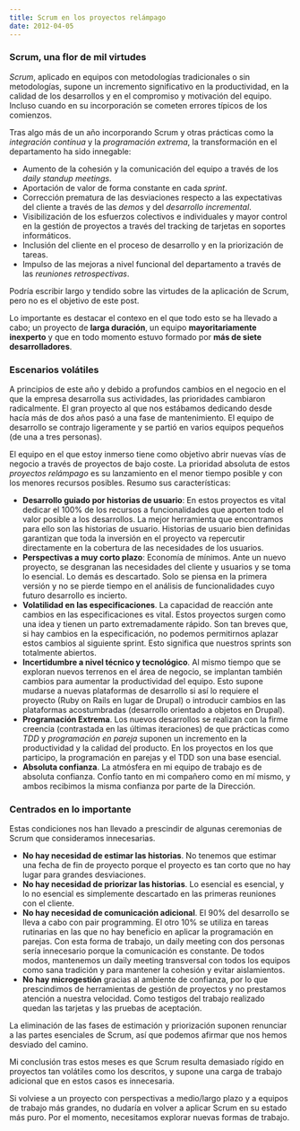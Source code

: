 ```yaml
---
title: Scrum en los proyectos relámpago
date: 2012-04-05
---
```


### Scrum, una flor de mil virtudes

_Scrum_, aplicado en equipos con metodologías tradicionales o sin
metodologías, supone un incremento significativo en la productividad, en la
calidad de los desarrollos y en el compromiso y motivación del equipo. Incluso
cuando en su incorporación se cometen errores típicos de los comienzos.

Tras algo más de un año incorporando Scrum y otras prácticas como la
_integración contínua_ y la _programación extrema_, la transformación en el
departamento ha sido innegable:

  * Aumento de la cohesión y la comunicación del equipo a través de los _daily standup meetings_.
  * Aportación de valor de forma constante en cada _sprint_.
  * Corrección prematura de las desviaciones respecto a las expectativas del cliente a través de las _demos_ y del _desarrollo incremental_.
  * Visibilización de los esfuerzos colectivos e individuales y mayor control en la gestión de proyectos a través del tracking de tarjetas en soportes informáticos.
  * Inclusión del cliente en el proceso de desarrollo y en la priorización de tareas.
  * Impulso de las mejoras a nivel funcional del departamento a través de las _reuniones retrospectivas_.

Podría escribir largo y tendido sobre las virtudes de la aplicación de Scrum,
pero no es el objetivo de este post.

Lo importante es destacar el contexo en el que todo esto se ha llevado a cabo;
un proyecto de **larga duración**, un equipo **mayoritariamente inexperto** y
que en todo momento estuvo formado por **más de siete desarrolladores**.

### Escenarios volátiles

A principios de este año y debido a profundos cambios en el negocio en el que
la empresa desarrolla sus actividades, las prioridades cambiaron radicalmente.
El gran proyecto al que nos estábamos dedicando desde hacía más de dos años
pasó a una fase de mantenimiento. El equipo de desarrollo se contrajo
ligeramente y se partió en varios equipos pequeños (de una a tres personas).

El equipo en el que estoy inmerso tiene como objetivo abrir nuevas vías de
negocio a través de proyectos de bajo coste. La prioridad absoluta de estos
_proyectos relámpago_ es su lanzamiento en el menor tiempo posible y con los
menores recursos posibles. Resumo sus características:

  * **Desarrollo guiado por historias de usuario**: En estos proyectos es vital dedicar el 100% de los recursos a funcionalidades que aporten todo el valor posible a los desarrollos. La mejor herramienta que encontramos para ello son las historias de usuario. Historias de usuario bien definidas garantizan que toda la inversión en el proyecto va repercutir directamente en la cobertura de las necesidades de los usuarios.
  * **Perspectivas a muy corto plazo**: Economía de mínimos. Ante un nuevo proyecto, se desgranan las necesidades del cliente y usuarios y se toma lo esencial. Lo demás es descartado. Solo se piensa en la primera versión y no se pierde tiempo en el análisis de funcionalidades cuyo futuro desarrollo es incierto.
  * **Volatilidad en las especificaciones**. La capacidad de reacción ante cambios en las especificaciones es vital. Estos proyectos surgen como una idea y tienen un parto extremadamente rápido. Son tan breves que, si hay cambios en la especificación, no podemos permitirnos aplazar estos cambios al siguiente sprint. Esto significa que nuestros sprints son totalmente abiertos.
  * **Incertidumbre a nivel técnico y tecnológico**. Al mismo tiempo que se exploran nuevos terrenos en el área de negocio, se implantan también cambios para aumentar la productividad del equipo. Esto supone mudarse a nuevas plataformas de desarrollo si así lo requiere el proyecto (Ruby on Rails en lugar de Drupal) o introducir cambios en las plataformas acostumbradas (desarrollo orientado a objetos en Drupal).
  * **Programación Extrema**. Los nuevos desarrollos se realizan con la firme creencia (contrastada en las últimas iteraciones) de que prácticas como _TDD_ y _programación en pareja_ suponen un incremento en la productividad y la calidad del producto. En los proyectos en los que participo, la programación en parejas y el TDD son una base esencial.
  * **Absoluta confianza**. La atmósfera en mi equipo de trabajo es de absoluta confianza. Confío tanto en mi compañero como en mí mismo, y ambos recibimos la misma confianza por parte de la Dirección.

### Centrados en lo importante

Estas condiciones nos han llevado a prescindir de algunas ceremonias de Scrum
que consideramos innecesarias.

  * **No hay necesidad de estimar las historias**. No tenemos que estimar una fecha de fin de proyecto porque el proyecto es tan corto que no hay lugar para grandes desviaciones.
  * **No hay necesidad de priorizar las historias**. Lo esencial es esencial, y lo no esencial es simplemente descartado en las primeras reuniones con el cliente.
  * **No hay necesidad de comunicación adicional**. El 90% del desarrollo se lleva a cabo con pair programming. El otro 10% se utiliza en tareas rutinarias en las que no hay beneficio en aplicar la programación en parejas. Con esta forma de trabajo, un daily meeting con dos personas sería innecesario porque la comunicación es constante. De todos modos, mantenemos un daily meeting transversal con todos los equipos como sana tradición y para mantener la cohesión y evitar aislamientos.
  * **No hay microgestión** gracias al ambiente de confianza, por lo que prescindimos de herramientas de gestión de proyectos y no prestamos atención a nuestra velocidad. Como testigos del trabajo realizado quedan las tarjetas y las pruebas de aceptación.

La eliminación de las fases de estimación y priorización suponen renunciar a
las partes esenciales de Scrum, así que podemos afirmar que nos hemos desviado
del camino.

Mi conclusión tras estos meses es que Scrum resulta demasiado rígido en
proyectos tan volátiles como los descritos, y supone una carga de trabajo
adicional que en estos casos es innecesaria.

Si volviese a un proyecto con perspectivas a medio/largo plazo y a equipos de
trabajo más grandes, no dudaría en volver a aplicar Scrum en su estado más
puro. Por el momento, necesitamos explorar nuevas formas de trabajo.

